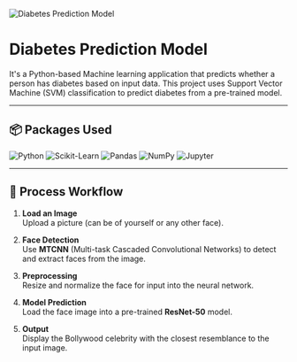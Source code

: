 
![Diabetes Prediction Model](https://img.shields.io/badge/Diabetes%20Prediction-Model-blueviolet?style=for-the-badge&logo=medapps&logoColor=white)
# Diabetes Prediction Model

It's a Python-based Machine learning application that  predicts whether a person has diabetes based on input data. This project uses Support Vector Machine (SVM) classification to predict diabetes from a pre-trained model.

---

## 📦 Packages Used

![Python](https://img.shields.io/badge/PYTHON-3776AB?style=for-the-badge&logo=python&logoColor=white)
![Scikit-Learn](https://img.shields.io/badge/Scikit--Learn-F7931E?style=for-the-badge&logo=scikit-learn&logoColor=white)
![Pandas](https://img.shields.io/badge/PANDAS-150458?style=for-the-badge&logo=pandas&logoColor=white)
![NumPy](https://img.shields.io/badge/NUMPY-013243?style=for-the-badge&logo=numpy&logoColor=white)
![Jupyter](https://img.shields.io/badge/JUPYTER-F37626?style=for-the-badge&logo=jupyter&logoColor=white)

---

## 🔁 Process Workflow

1. **Load an Image**  
   Upload a picture (can be of yourself or any other face).

2. **Face Detection**  
   Use **MTCNN** (Multi-task Cascaded Convolutional Networks) to detect and extract faces from the image.

3. **Preprocessing**  
   Resize and normalize the face for input into the neural network.

4. **Model Prediction**  
   Load the face image into a pre-trained **ResNet-50** model.

5. **Output**  
   Display the Bollywood celebrity with the closest resemblance to the input image.


